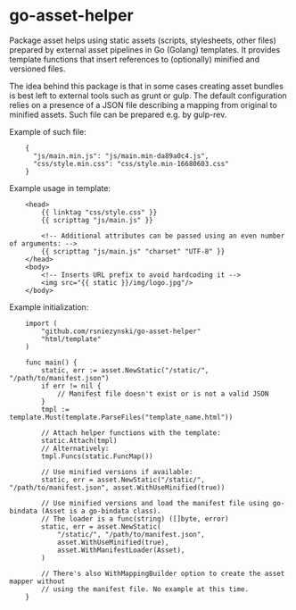 # go-asset-helper

Package asset helps using static assets (scripts, stylesheets, other files)
prepared by external asset pipelines in Go (Golang) templates. It provides
template functions that insert references to (optionally) minified and versioned
files.

The idea behind this package is that in some cases creating asset bundles is
best left to external tools such as grunt or gulp. The default configuration
relies on a presence of a JSON file describing a mapping from original to
minified assets. Such file can be prepared e.g. by gulp-rev.

Example of such file:
```
    {
      "js/main.min.js": "js/main.min-da89a0c4.js",
      "css/style.min.css": "css/style.min-16680603.css"
    }
```

Example usage in template:
```
    <head>
        {{ linktag "css/style.css" }}
        {{ scripttag "js/main.js" }}

        <!-- Additional attributes can be passed using an even number of arguments: -->
        {{ scripttag "js/main.js" "charset" "UTF-8" }}
    </head>
    <body>
        <!-- Inserts URL prefix to avoid hardcoding it -->
        <img src="{{ static }}/img/logo.jpg"/>
    </body>
```

Example initialization:
```
    import (
        "github.com/rsniezynski/go-asset-helper"
        "html/template"
    )

    func main() {
        static, err := asset.NewStatic("/static/", "/path/to/manifest.json")
        if err != nil {
            // Manifest file doesn't exist or is not a valid JSON
        }
        tmpl := template.Must(template.ParseFiles("template_name.html"))

        // Attach helper functions with the template:
        static.Attach(tmpl)
        // Alternatively:
        tmpl.Funcs(static.FuncMap())

        // Use minified versions if available:
        static, err = asset.NewStatic("/static/", "/path/to/manifest.json", asset.WithUseMinified(true))

        // Use minified versions and load the manifest file using go-bindata (Asset is a go-bindata class).
        // The loader is a func(string) ([]byte, error)
        static, err = asset.NewStatic(
            "/static/", "/path/to/manifest.json",
            asset.WithUseMinified(true),
            asset.WithManifestLoader(Asset),
        )

        // There's also WithMappingBuilder option to create the asset mapper without
        // using the manifest file. No example at this time.
    }
```
